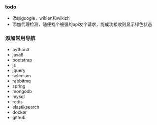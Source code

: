 ### todo
- 添加google，wikien和wikizh
- 添加代理检测，随便找个被强的api发个请求，能成功接收则显示绿色状态

### 添加常用导航 
- python3
- java8
- bootstrap
- js
- jquery
- selenium
- rabbitmq
- spring
- mongodb
- mysql
- redis
- elastiksearch
- docker
- github

